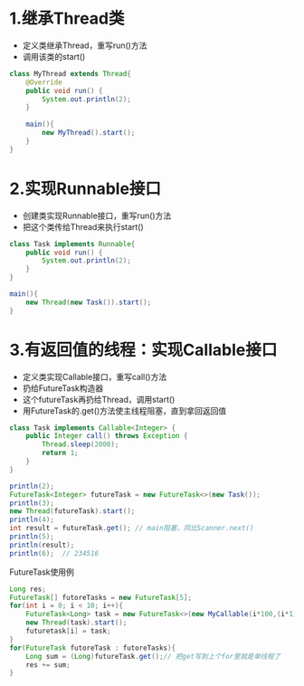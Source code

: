 # 1.继承Thread类
- 定义类继承Thread，重写run()方法
- 调用该类的start()
``` java
class MyThread extends Thread{
    @Override
    public void run() {
        System.out.println(2);
    }
    
    main(){
        new MyThread().start();    
    }
}
```
# 2.实现Runnable接口
- 创建类实现Runnable接口，重写run()方法
- 把这个类传给Thread来执行start()
``` java
class Task implements Runnable{
    public void run() {
        System.out.println(2);
    }
}

main(){
    new Thread(new Task()).start();
}
```
# 3.有返回值的线程：实现Callable接口
- 定义类实现Callable接口，重写call()方法
- 扔给FutureTask构造器
- 这个futureTask再扔给Thread，调用start()
- 用FutureTask的.get()方法使主线程阻塞，直到拿回返回值
``` java
class Task implements Callable<Integer> {
    public Integer call() throws Exception {
        Thread.sleep(2000);
        return 1;
    }
}

println(2);
FutureTask<Integer> futureTask = new FutureTask<>(new Task());
println(3);
new Thread(futureTask).start();
println(4);
int result = futureTask.get(); // main阻塞，同比Scanner.next()
println(5);
println(result);
println(6);  // 234516
```
FutureTask使用例
~~~ java
Long res;
FutureTask[] futoreTasks = new FutureTask[5];
for(int i = 0; i < 10; i++){
    FutureTask<Long> task = new FutureTask<>(new MyCallable(i*100,(i*1)*100));
    new Thread(task).start();
    futuretask[i] = task;
}
for(FutureTask futoreTask : futoreTasks){
    Long sum = (Long)futureTask.get();// 把get写到上个for里就是单线程了
    res += sum;
}
~~~